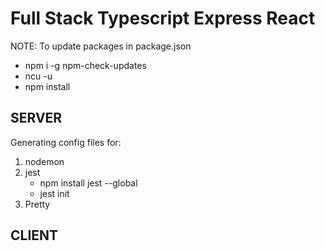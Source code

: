 # Full Stack Typescript Express React

NOTE: To update packages in package.json

- npm i -g npm-check-updates
- ncu -u
- npm install

## SERVER

Generating config files for:

1. nodemon
2. jest
    - npm install jest --global
    - jest init
3. Pretty

## CLIENT
